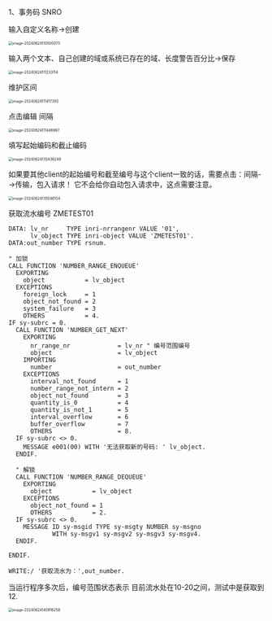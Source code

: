 1、事务码 SNRO

输入自定义名称->创建

<img src="../../../../Library/Application%20Support/typora-user-images/image-20240624110500073.png" alt="image-20240624110500073" style="zoom:50%;" />

输入两个文本、自己创建的域或系统已存在的域、长度警告百分比->保存

<img src="../../../../Library/Application%20Support/typora-user-images/image-20240624111233114.png" alt="image-20240624111233114" style="zoom:50%;" />

维护区间

<img src="../../../../Library/Application%20Support/typora-user-images/image-20240624111417350.png" alt="image-20240624111417350" style="zoom:50%;" />

点击编辑 间隔

<img src="../../../../Library/Application%20Support/typora-user-images/image-20240624111446997.png" alt="image-20240624111446997" style="zoom:50%;" />

填写起始编码和截止编码

<img src="../../../../Library/Application%20Support/typora-user-images/image-20240624135436249.png" alt="image-20240624135436249" style="zoom:50%;" />

如果要其他client的起始编号和截至编号与这个client一致的话，需要点击：间隔-->传输，包入请求！ 它不会给你自动包入请求中，这点需要注意。

<img src="../../../../Library/Application%20Support/typora-user-images/image-20240624135546104.png" alt="image-20240624135546104" style="zoom:50%;" />

获取流水编号 ZMETEST01

```abap
DATA: lv_nr     TYPE inri-nrrangenr VALUE '01',
      lv_object TYPE inri-object VALUE 'ZMETEST01'.
DATA:out_number TYPE rsnum.

" 加锁
CALL FUNCTION 'NUMBER_RANGE_ENQUEUE'
  EXPORTING
    object           = lv_object
  EXCEPTIONS
    foreign_lock     = 1
    object_not_found = 2
    system_failure   = 3
    OTHERS           = 4.
IF sy-subrc = 0.
  CALL FUNCTION 'NUMBER_GET_NEXT'
    EXPORTING
      nr_range_nr             = lv_nr " 编号范围编号
      object                  = lv_object
    IMPORTING
      number                  = out_number
    EXCEPTIONS
      interval_not_found      = 1
      number_range_not_intern = 2
      object_not_found        = 3
      quantity_is_0           = 4
      quantity_is_not_1       = 5
      interval_overflow       = 6
      buffer_overflow         = 7
      OTHERS                  = 8.
  IF sy-subrc <> 0.
    MESSAGE e001(00) WITH '无法获取新的号码: ' lv_object.
  ENDIF.

  " 解锁
  CALL FUNCTION 'NUMBER_RANGE_DEQUEUE'
    EXPORTING
      object           = lv_object
    EXCEPTIONS
      object_not_found = 1
      OTHERS           = 2.
  IF sy-subrc <> 0.
    MESSAGE ID sy-msgid TYPE sy-msgty NUMBER sy-msgno
            WITH sy-msgv1 sy-msgv2 sy-msgv3 sy-msgv4.
  ENDIF.

ENDIF.

WRITE:/ '获取流水为：',out_number.
```

当运行程序多次后，编号范围状态表示 目前流水处在10-20之间，测试中是获取到12.

<img src="../../../../Library/Application%20Support/typora-user-images/image-20240624140916258.png" alt="image-20240624140916258" style="zoom:50%;" />